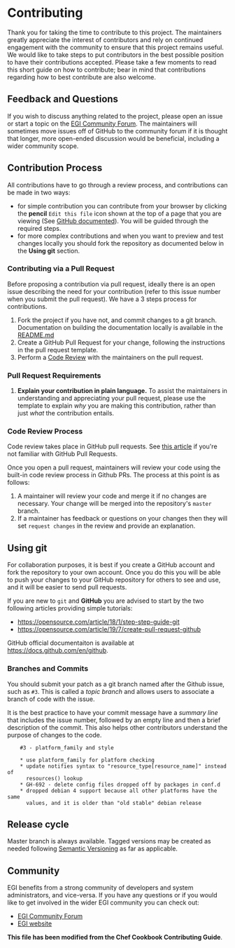 # Contributing

Thank you for taking the time to contribute to this project.
The maintainers greatly appreciate the interest of contributors and rely on
continued engagement with the community to ensure that this project remains
useful.
We would like to take steps to put contributors in the best possible position
to have their contributions accepted.
Please take a few moments to read this short guide on how to contribute; bear
in mind that contributions regarding how to best contribute are also welcome.

## Feedback and Questions

If you wish to discuss anything related to the project, please open an issue or
start a topic on the [EGI Community Forum](https://community.egi.eu).
The maintainers will sometimes move issues off of GitHub to the community forum
if it is thought that longer, more open-ended discussion would be beneficial,
including a wider community scope.

## Contribution Process

All contributions have to go through a review process, and contributions can be
made in two ways:

- for simple contribution you can contribute from your browser by clicking the
  **pencil** `Edit this file` icon shown at the top of a page that you are
  viewing (See [GitHub
  documented](https://help.github.com/en/github/managing-files-in-a-repository/editing-files-in-another-users-repository)).
  You will be guided through the required steps.
- for more complex contributions and when you want to preview and test changes
  locally you should fork the repository as documented below in the **Using
  git** section.

### Contributing via a Pull Request

Before proposing a contribution via pull request, ideally there is an open
issue describing the need for your contribution (refer to this issue number
when you submit the pull request). We have a 3 steps process for contributions.

1. Fork the project if you have not, and commit changes to a git branch.
   Documentation on building the documentation locally is available in the
   [README.md](README.md)
1. Create a GitHub Pull Request for your change, following the instructions
   in the pull request template.
1. Perform a [Code Review](#code-review-process) with the maintainers on the
   pull request.

### Pull Request Requirements

1. **Explain your contribution in plain language.** To assist the maintainers
   in understanding and appreciating your pull request, please use the
   template to explain _why_ you are making this contribution, rather than
   just _what_ the contribution entails.

### Code Review Process

Code review takes place in GitHub pull requests. See [this
article](https://help.github.com/articles/about-pull-requests/) if you're not
familiar with GitHub Pull Requests.

Once you open a pull request, maintainers will review your code using the
built-in code review process in Github PRs. The process at this point is as
follows:

1. A maintainer will review your code and merge it if no changes are necessary.
   Your change will be merged into the repository's `master` branch.
1. If a maintainer has feedback or questions on your changes then they will set
   `request changes` in the review and provide an explanation.

## Using git

For collaboration purposes, it is best if you create a GitHub account and fork
the repository to your own account. Once you do this you will be able to push
your changes to your GitHub repository for others to see and use, and it will
be easier to send pull requests.

If you are new to `git` and **GitHub** you are advised to start by the two
following articles providing simple tutorials:
- https://opensource.com/article/18/1/step-step-guide-git
- https://opensource.com/article/19/7/create-pull-request-github

GitHub official documentaiton is available at https://docs.github.com/en/github.

### Branches and Commits

You should submit your patch as a git branch named after the Github issue, such
as `#3`\. This is called a _topic branch_ and allows users to associate a
branch of code with the issue.

It is the best practice to have your commit message have a _summary line_ that
includes the issue number, followed by an empty line and then a brief
description of the commit. This also helps other contributors understand the
purpose of changes to the code.

```text
    #3 - platform_family and style

    * use platform_family for platform checking
    * update notifies syntax to "resource_type[resource_name]" instead of
      resources() lookup
    * GH-692 - delete config files dropped off by packages in conf.d
    * dropped debian 4 support because all other platforms have the same
      values, and it is older than "old stable" debian release
```

## Release cycle

Master branch is always available.
Tagged versions may be created as needed following [Semantic
Versioning](https://semver.org/) as far as applicable.

## Community

EGI benefits from a strong community of developers and system administrators,
and vice-versa. If you have any questions or if you would like to get involved
in the wider EGI community you can check out:

- [EGI Community Forum](https://community.egi.eu/)
- [EGI website](https://www.egi.eu)

**This file has been modified from the Chef Cookbook Contributing Guide**.
